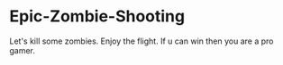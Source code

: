 # Epic-Zombie-Shooting
Let's kill some zombies. Enjoy the flight. If u can win then you are a pro gamer.
